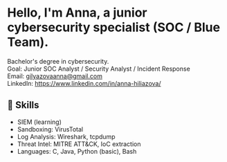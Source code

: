 # Hello, I'm Anna, a junior cybersecurity specialist (SOC / Blue Team).

Bachelor's degree in cybersecurity.  
Goal: Junior SOC Analyst / Security Analyst / Incident Response  
Email: gilyazovaanna@gmail.com  
LinkedIn: https://www.linkedin.com/in/anna-hiliazova/

## 🧰 Skills

- SIEM (learning)  
- Sandboxing: VirusTotal  
- Log Analysis: Wireshark, tcpdump
- Threat Intel: MITRE ATT&CK, IoC extraction  
- Languages: C, Java, Python (basic), Bash
